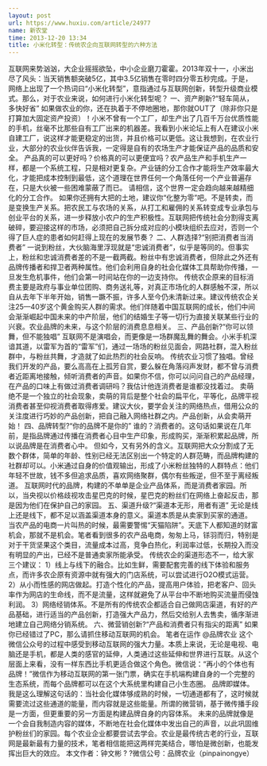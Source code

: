 ```yaml
---
layout: post
url: https://www.huxiu.com/article/24977
name: 新农堂
time: 2013-12-20 13:34
title: 小米化转型：传统农企向互联网转型的六种方法
---
```

互联网来势汹汹，大企业摇摇欲坠，中小企业磨刀霍霍。2013年双十一，小米出尽了风头：当天销售额突破5亿，其中3.5亿销售在零时四分零五秒完成。于是，网络上出现了一个热词曰“小米化转型”，意指通过与互联网创新，转型升级商业模式。那么，对于农业来说，如何进行小米化转型呢？ 一、资产刷新?“轻车简从，多快好省” 如果做农业的你，还在执着于不停地圈地，那你就OUT了（除非你只是打算加大固定资产投资）！小米不曾有一个工厂，却生产出了几百千万台优质性能的手机，丝毫不比那些自有工厂出来的机器差。我看到小米论坛上有人在建议小米自建工厂，说这样才能更稳定的出货，并且价格可以更低。这让我想到，在农业行业，大部分的农业伙伴告诉我，一定得是自有的农场生产才能保证产品的品质和安全。 产品真的可以更好吗？价格真的可以更便宜吗？农产品生产和手机生产一样，都是一个系统工程，只是相对更复杂。产业链的分工合作才能将生产效率最大化，才能把成本控制到最低，这个道理在世界任何一个角落任何一个产业普遍存在，只是大伙被一些困难蒙蔽了而已。 请相信，这个世界一定会趋向越来越精细化的分工合作。 如果你还拥有大把的土地，建议你“化整为零”吧。不是转卖，而是变换生产关系。把农民工与农场的关系，从打工和雇佣的关系转变成专业承包与创业平台的关系，进一步释放小农户的生产积极性。互联网把传统社会分割得支离破碎，要迎接这样的市场，必须把自己拆分成对应的小模块组织去应对，否则一个得了巨人症的患者如何赶得上现在的发展节奏？ 二、人群选择?“别把消费者当消费者” 一说到粉丝，大伙脑海里浮现就是“忠诚消费者”，似乎是等同的。但事实上，粉丝和忠诚消费者差的不是一截两截。粉丝中有忠诚消费者，但除此之外还有品牌传播者和捍卫者两种属性。他们会利用自身的社会化媒体工具帮助你传播，一旦发生危机事件，他们会第一时间站在你的一边支持你。 传统农企原来的目标消费主要是政府与事业单位团购、商务送礼等，对真正市场化的人群感触不深，所以自从去年下半年开始，销售一蹶不振，许多人至今仍未清新过来。建议传统农企关注25—40岁这个黄金购买人群的需求。他们伴随着中国互联网的成长，他们中间会渐渐崛起中国未来的中产阶层，他们的结婚生子等一切行为直接关联某些行业的兴衰。农业品牌的未来，与这个阶层的消费息息相关。 三、产品创新?“你可以领舞，但不能独唱” 互联网不是演唱会，而更像是一场群魔乱舞的舞会。小米手机深谙其道，以雷军为首的“雷军”们，通过一场场的粉丝见面会，网路社群，混入粉丝群中，与粉丝共舞，才造就了如此热烈的社会反响。 传统农业习惯了独唱。曾经我们开发的产品，要么高高在上孤芳自赏，要么躲在角落闷声发财，都不曾与消费者近距离地接触，倾听消费者的声音。如果你不信，你可以问问自己的产品经理，在产品的口味上有做过消费者调研吗？我估计他连消费者是谁都没找着过。 卖萌绝不是一个独立的社会现象，卖萌的背后是整个社会的扁平化，平等化，品牌平视消费者甚至仰视消费者取得疼爱。建议大伙，要学会关注的网络热点，借用公众的关注度进行巧妙的产品创新，把自己融入网络社群之内。产品创新，从会卖萌开始！ 四、品牌转型?“你的品牌不是你的” 谁的？消费者的。这句话如果说在几年前，是指品牌通过传播在消费者心目中生产印象，形成购买，渐渐积累起品牌，所以说品牌是在消费者心中。 但如今，又有另外的含义。互联网把大众分割成了无数个群体，简单的年龄、性别已经无法区别出一个特定的人群范畴，而品牌构建的社群却可以。小米通过自身的价值观输出，形成了小米粉丝独特的人群特点：他们年轻不世故，钱不多但追求品质，喜欢网络聚群，偶尔有些叛逆，但不至于离经叛道。 互联网时代的品牌，构建的不单单是企业产品体系，而是消费者家园。所以，当央视以价格歧视攻击星巴克的时候，星巴克的粉丝们在网络上奋起反击，那是因为他们在保护自己的家园。 五、渠道升级?“渠道本无形，用者有道” 无论是线上还是线下，都不足以涵盖渠道本身的意义。渠道本质是从卖家到买家的通道。 当农产品的电商一片叫热的时候，最需要警惕“天猫陷阱”。天底下人都知道的财富机会，那就不是机会。笔者看到很多的农产品电商，匆匆上马，铩羽而归，特别是对于干货坚果这个类目，流量成本过高，竞争白热化，利润率过低，长期投入而没有明显的产出，已经不是普通卖家所能承受。 传统农企的渠道形态不一，给大家三个建议： 1）线上与线下的融合。比如生鲜，需要配套完善的线下体验和服务点，而许多农企原有资源中就有强大的门店系统，可以尝试进行O2O模式运营。 2）从小而性感的网店做起。打造个性化的产品，提高用户体验，把老客户、回头率作为网店的生命线，而不是流量，这样就避免了从平台中不断地购买流量而侵蚀利润。 3）网络经销体系。不是所有的传统农企都适合自己做网店渠道，有好的产品基础，进行适当的产品创新，打造强大产品力，然后交给别人去售卖，循序渐进地建立自己网络分销系统。 六、微营销创新?“产品和消费者只有指尖的距离” 如果你已经错过了PC，那么请抓住移动互联网的机会。 笔者在运作 @品牌农业 这个微信公众号的过程中感受到移动互联网的强大力量。本质上来说，无论是电视、电脑还是手机，都是人类的感官的延伸，人类通过这些延伸和世界进行互联。从这个层面上来看，没有一样东西比手机更适合做这个角色。微信说：“再小的个体也有品牌！”微信作为移动互联网的第一张门票，确实在手机端构建自身的一个完整的生态系统，而每个品牌都可以在这个大系统里构建自己小生态圈。 品牌即媒体。 我是这么理解这句话的：当社会化媒体够成熟的时候，一切通道都有了，这时候就需要流过这些通道的能量，而内容就是这些能量。所谓的微营销，基于微传播手段是一方面，但更重要的另一方面是构建品牌自身的内容体系。 未来的品牌就像是一个会自我制造内容的媒体，不断地在社会化媒体中发出自己的声音，以此巩固维护粉丝们的家园。每个农业企业都要尝试去学会。农业是最传统古老的行业，互联网是最新最有力量的技术，笔者相信能把这两样完美结合，哪怕是微创新，也能发挥出巨大的效应。 本文作者：钟文彬 ? ?微信公号：品牌农业（pinpainongye）

